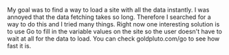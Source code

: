 My goal was to find a way to load a site with all the data instantly. I was annoyed that the data fetching takes so long. Therefore I searched for a way to do this and I tried many things. Right now one interesting solution is to use Go to fill in the variable values on the site so the user doesn't have to wait at all for the data to load. You can check goldpluto.com/go to see how fast it is.
